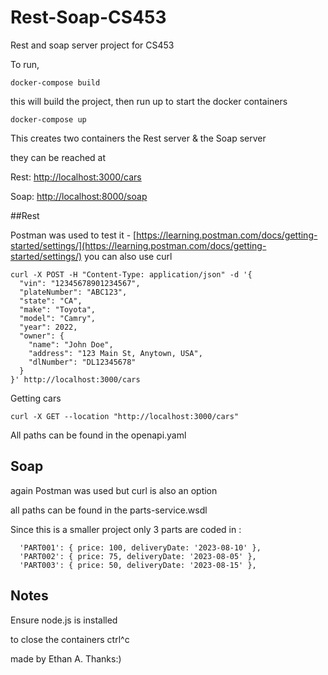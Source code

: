 # Rest-Soap-CS453
Rest and soap server project for CS453


To run, 
```shell
docker-compose build 
```
this will build the project, then run up to start the docker containers
```shell
docker-compose up
```

This creates two containers the Rest server & the Soap server

they can be reached at

Rest: [http://localhost:3000/cars](http://localhost:3000/cars)

Soap: [http://localhost:8000/soap](http://localhost:8000/soap)


##Rest

Postman was used to test it - [https://learning.postman.com/docs/getting-started/settings/](https://learning.postman.com/docs/getting-started/settings/)
you can also use curl 
```shell
curl -X POST -H "Content-Type: application/json" -d '{
  "vin": "12345678901234567",
  "plateNumber": "ABC123",
  "state": "CA",
  "make": "Toyota",
  "model": "Camry",
  "year": 2022,
  "owner": {
    "name": "John Doe",
    "address": "123 Main St, Anytown, USA",
    "dlNumber": "DL12345678"
  }
}' http://localhost:3000/cars

```
Getting cars
```shell
curl -X GET --location "http://localhost:3000/cars"
```
All paths can be found in the openapi.yaml

## Soap

again Postman was used but curl is also an option

all paths can be found in the parts-service.wsdl

Since this is a smaller project only 3 parts are coded in :
```shell
  'PART001': { price: 100, deliveryDate: '2023-08-10' },
  'PART002': { price: 75, deliveryDate: '2023-08-05' },
  'PART003': { price: 50, deliveryDate: '2023-08-15' },
```


## Notes

Ensure node.js is installed

to close the containers ctrl^c

made by Ethan A. Thanks:)
